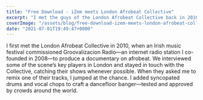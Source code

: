 ```yaml
---
title: "Free Download - iZem meets London Afrobeat Collective"
excerpt: "I met the guys of the London Afrobeat Collective back in 2010 when we (as part of Groovalizacion Radio) were commissioned by an Irish music festival..."
coverImage: "/assets/blog/free-download-izem-meets-london-afrobeat-collective.jpg"
date: "2021-07-01T19:49:47+0000"
---
```


I first met the London Afrobeat Collective in 2010, when an Irish music festival commissioned Groovalizacion Radio—an internet radio station I co-founded in 2008—to produce a documentary on afrobeat. We interviewed some of the scene’s key players in London and stayed in touch with the Collective, catching their shows whenever possible. When they asked me to remix one of their tracks, I jumped at the chance. I added syncopated drums and vocal chops to craft a dancefloor banger—tested and approved by crowds around the world.
